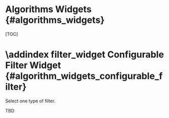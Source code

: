 Algorithms Widgets {#algorithms_widgets}
===========================================================

[TOC]

\addindex filter_widget
Configurable Filter Widget {#algorithm_widgets_configurable_filter}
===========================================================

Select one type of filter.


TBD
